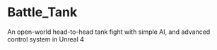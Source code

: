 # Battle_Tank
An open-world head-to-head tank fight with simple AI, and advanced control system in Unreal 4
